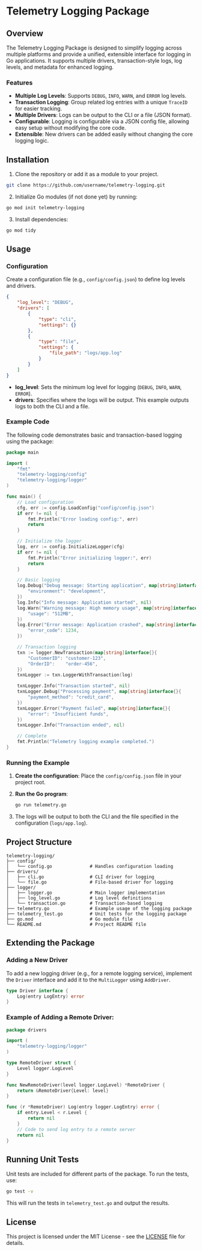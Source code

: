 
# Telemetry Logging Package

## Overview
The Telemetry Logging Package is designed to simplify logging across multiple platforms and provide a unified, extensible interface for logging in Go applications. It supports multiple drivers, transaction-style logs, log levels, and metadata for enhanced logging.

### Features
- **Multiple Log Levels**: Supports `DEBUG`, `INFO`, `WARN`, and `ERROR` log levels.
- **Transaction Logging**: Group related log entries with a unique `TraceID` for easier tracking.
- **Multiple Drivers**: Logs can be output to the CLI or a file (JSON format).
- **Configurable**: Logging is configurable via a JSON config file, allowing easy setup without modifying the core code.
- **Extensible**: New drivers can be added easily without changing the core logging logic.

## Installation

1. Clone the repository or add it as a module to your project.
   
```bash
git clone https://github.com/username/telemetry-logging.git
```

2. Initialize Go modules (if not done yet) by running:

```bash
go mod init telemetry-logging
```

3. Install dependencies:

```bash
go mod tidy
```

## Usage

### Configuration

Create a configuration file (e.g., `config/config.json`) to define log levels and drivers.

```json
{
    "log_level": "DEBUG",
    "drivers": [
        {
            "type": "cli",
            "settings": {}
        },
        {
            "type": "file",
            "settings": {
                "file_path": "logs/app.log"
            }
        }
    ]
}
```

- **log_level**: Sets the minimum log level for logging (`DEBUG`, `INFO`, `WARN`, `ERROR`).
- **drivers**: Specifies where the logs will be output. This example outputs logs to both the CLI and a file.

### Example Code

The following code demonstrates basic and transaction-based logging using the package:

```go
package main

import (
    "fmt"
    "telemetry-logging/config"
    "telemetry-logging/logger"
)

func main() {
    // Load configuration
    cfg, err := config.LoadConfig("config/config.json")
    if err != nil {
        fmt.Println("Error loading config:", err)
        return
    }

    // Initialize the logger
    log, err := config.InitializeLogger(cfg)
    if err != nil {
        fmt.Println("Error initializing logger:", err)
        return
    }

    // Basic logging
    log.Debug("Debug message: Starting application", map[string]interface{}{
        "environment": "development",
    })
    log.Info("Info message: Application started", nil)
    log.Warn("Warning message: High memory usage", map[string]interface{}{
        "usage": "512MB",
    })
    log.Error("Error message: Application crashed", map[string]interface{}{
        "error_code": 1234,
    })

    // Transaction logging
    txn := logger.NewTransaction(map[string]interface{}{
        "CustomerID": "customer-123",
        "OrderID":    "order-456",
    })
    txnLogger := txn.LoggerWithTransaction(log)

    txnLogger.Info("Transaction started", nil)
    txnLogger.Debug("Processing payment", map[string]interface{}{
        "payment_method": "credit_card",
    })
    txnLogger.Error("Payment failed", map[string]interface{}{
        "error": "Insufficient funds",
    })
    txnLogger.Info("Transaction ended", nil)

    // Complete
    fmt.Println("Telemetry logging example completed.")
}
```

### Running the Example

1. **Create the configuration**: Place the `config/config.json` file in your project root.
2. **Run the Go program**:

   ```bash
   go run telemetry.go
   ```

3. The logs will be output to both the CLI and the file specified in the configuration (`logs/app.log`).

## Project Structure

```
telemetry-logging/
├── config/
│   └── config.go              # Handles configuration loading
├── drivers/
│   ├── cli.go                 # CLI driver for logging
│   └── file.go                # File-based driver for logging
├── logger/
│   ├── logger.go              # Main logger implementation
│   ├── log_level.go           # Log level definitions
│   └── transaction.go         # Transaction-based logging
├── telemetry.go               # Example usage of the logging package
├── telemetry_test.go          # Unit tests for the logging package
├── go.mod                     # Go module file
└── README.md                  # Project README file
```

## Extending the Package

### Adding a New Driver

To add a new logging driver (e.g., for a remote logging service), implement the `Driver` interface and add it to the `MultiLogger` using `AddDriver`.

```go
type Driver interface {
    Log(entry LogEntry) error
}
```

### Example of Adding a Remote Driver:

```go
package drivers

import (
    "telemetry-logging/logger"
)

type RemoteDriver struct {
    Level logger.LogLevel
}

func NewRemoteDriver(level logger.LogLevel) *RemoteDriver {
    return &RemoteDriver{Level: level}
}

func (r *RemoteDriver) Log(entry logger.LogEntry) error {
    if entry.Level < r.Level {
        return nil
    }
    // Code to send log entry to a remote server
    return nil
}
```

## Running Unit Tests

Unit tests are included for different parts of the package. To run the tests, use:

```bash
go test -v
```

This will run the tests in `telemetry_test.go` and output the results.

## License

This project is licensed under the MIT License - see the [LICENSE](LICENSE) file for details.
